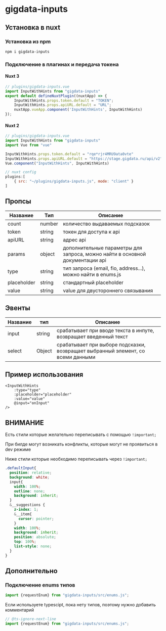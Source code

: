 # gigdata-inputs

## Установка в nuxt 

### Установка из npm

```bash
npm i gigdata-inputs
```

### Подключение в плагинах и передача токена

#### Nuxt 3
```js
// plugins/gigdata-inputs.vue
import InputWithHints from "gigdata-inputs"
export default defineNuxtPlugin((nuxtApp) => {
    InputWithHints.props.token.default = "TOKEN";
    InputWithHints.props.apiURL.default = "URL";
    nuxtApp.vueApp.component('InputWithHints', InputWithHints)
});
```
#### Nuxt 2

```js
// plugins/gigdata-inputs.vue
import InputWithHints from "gigdata-inputs"
import Vue from "vue"

InputWithHints.props.token.default = "rqe*rjr4MRU9ata0vte"
InputWithHints.props.apiURL.default = "https://stage.gigdata.ru/api/v2"
Vue.component("InputWithHints", InputWithHints)
```

```js
// nuxt config 
plugins:[
    { src: "~/plugins/gigdata-inputs.js", mode: "client" }
]
```

## Пропсы

| Название    | Тип    | Описание                                                                      |
|-------------|--------|-------------------------------------------------------------------------------|
| count       | number | количество выдаваемых подсказок                                               |
| token       | string | токен для доступа к api                                                       |
| apiURL      | string | адрес api                                                                     |
| params      | object | дополнительные параметры для запроса, можно найти в основной документации api |
| type        | string | тип запроса (email, fio, address...), можно найти в enums.js                  |
| placeholder | string | стандартный placeholder                                                       |
| value       | string | value для двустороннего связывания                                            |


## Эвенты

| Название | тип    | Описание                                                                         |
|----------|--------|----------------------------------------------------------------------------------|
| input    | string | срабатывает при вводе текста в инпуте, возвращает введенный текст                |
| select   | Object | срабатывает при выборе подсказки, возвращает выбранный элемент, со всеми данными |


## Пример использования 

```vue
<InputWithHints
    :type="type"
    :placeholder="placeholder"
    :value="value"
    @input="onInput"
/>
```

## ВНИМАНИЕ
Есть стили которые желательно переписывать с помощью `!important;`

При билде могут возникать конфликты, которые могут не проявиться в dev режиме

Ниже стили которые необходимо переписывать через `!important;`

```scss
.defaultInput{
  position: relative;
  background: white;
  input{
    width: 100%;
    outline: none;
    background: inherit;
  }
  &__suggestions {
    z-index: 1;
    &__item{
      cursor: pointer;
    }
    width: 100%;
    background: inherit;
    position: absolute;
    top: 100%;
    list-style: none;
  }
}
```

## Дополнительно

### Подключение enums типов

```js
import {requestEnum} from "gigdata-inputs/src/enums.js";
```
Если используете typescipt, пока нету типов, поэтому нужно добавить комментарий
```ts
// @ts-ignore-next-line
import {requestEnum} from "gigdata-inputs/src/enums.js";
```